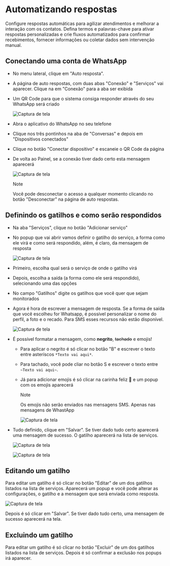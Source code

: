 <script setup>
  import NoteComponent from './components/Note.md';
  import AsideArticle from './components/AsideArticle.vue';
</script>

<div style="margin-bottom: 2rem">
  <NoteComponent/>
</div>

# Automatizando respostas

Configure respostas automáticas para agilizar atendimentos e melhorar a interação com os contatos. Defina termos e
palavras-chave para ativar respostas personalizadas e crie fluxos automatizados para confirmar recebimentos, fornecer
informações ou coletar dados sem intervenção manual.

<AsideArticle/>

## Conectando uma conta de WhatsApp

- No menu lateral, clique em "Auto resposta".
- A página de auto respostas, com duas abas "Conexão" e "Serviços" vai aparecer. Clique na em "Conexão" para a aba ser
  exibida
- Um QR Code para que o sistema consiga responder através do seu WhatsApp será criado

  ![Captura de tela](/img/tutorial/auto-respostas-qr.png)

- Abra o aplicativo do WhatsApp no seu telefone
- Clique nos três pontinhos na aba de "Conversas" e depois em "Dispositivos conectados"
- Clique no botão "Conectar dispositivo" e escaneie o QR Code da página
- De volta ao Painel, se a conexão tiver dado certo esta mensagem aparecerá

  ![Captura de tela](/img/tutorial/conectado.png)

  > [!NOTE]
  > Você pode desconectar o acesso a qualquer momento clicando no botão "Desconectar" na página de auto respostas.

## Definindo os gatilhos e como serão respondidos

- Na aba "Serviços", clique no botão "Adicionar serviço"
- No popup que vai abrir vamos definir o gatilho do serviço, a forma como ele virá e como será respondido, além, é
  claro, da mensagem de resposta

  ![Captura de tela](/img/tutorial/modal-add-servico.png)

- Primeiro, escolha qual será o serviço de onde o gatilho virá
- Depois, escolha a saída (a forma como ele será respondido), selecionando uma das opções
- No campo "Gatilhos" digite os gatilhos que você quer que sejam monitorados
- Agora é hora de escrever a mensagem de resposta. Se a forma de saída que você escolheu for Whatsapp, é possível
  personalizar o nome do perfil, a foto e o recado. Para SMS esses recursos não estão disponível.

  ![Captura de tela](/img/tutorial/mensagem-gatilho.png)

- É possível formatar a mensagem, como **negrito**, <s>tachado</s> e emojis!
    - Para aplicar o negrito é só clicar no botão "B" e escrever o texto entre asteríscos `*Texto vai aqui*`.
    - Para tachado, você pode cliar no botão S e escrever o texto entre `~Texto vai aqui~`.
    - Já para adicionar emojis é só clicar na carinha feliz 🙂 e um popup com os emojis aparecerá

      > [!NOTE]
      > Os emojis não serão enviados nas mensagens SMS. Apenas nas mensagens de WhastApp

      ![Captura de tela](/img/tutorial/mensagem-emoji.png)

- Tudo definido, clique em "Salvar". Se tiver dado tudo certo aparecerá uma mensagem de sucesso. O gatilho aparecerá na
  lista de serviços.

  ![Captura de tela](/img/tutorial/servico-adicionado.png)

  ![Captura de tela](/img/tutorial/lista-servicos.png)

## Editando um gatilho

Para editar um gatilho é só clicar no botão "Editar" de um dos gatilhos listados na lista de serviços. Aparecerá um
popup e você pode alterar as configurações, o gatilho e a mensagem que será enviada como resposta.

![Captura de tela](/img/tutorial/popup-edicao-gatilho.png)

Depois é só clicar em "Salvar". Se tiver dado tudo certo, uma mensagem de sucesso aparecerá na tela.

## Excluindo um gatilho

Para editar um gatilho é só clicar no botão "Excluir" de um dos gatilhos listados na lista de serviços. Depois é só confirmar a exclusão nos popups irá aparecer. 